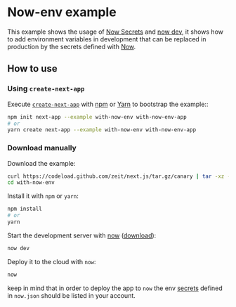 # Now-env example

This example shows the usage of [Now Secrets](https://zeit.co/docs/v2/deployments/environment-variables-and-secrets/?query=secret#securing-environment-variables-using-secrets) and [now dev](https://zeit.co/docs/v2/development/basics), it shows how to add environment variables in development that can be replaced in production by the secrets defined with [Now](https://zeit.co/now).

## How to use

### Using `create-next-app`

Execute [`create-next-app`](https://github.com/zeit/next.js/tree/canary/packages/create-next-app) with [npm](https://docs.npmjs.com/cli/init) or [Yarn](https://yarnpkg.com/lang/en/docs/cli/create/) to bootstrap the example::

```bash
npm init next-app --example with-now-env with-now-env-app
# or
yarn create next-app --example with-now-env with-now-env-app
```

### Download manually

Download the example:

```bash
curl https://codeload.github.com/zeit/next.js/tar.gz/canary | tar -xz --strip=2 next.js-canary/examples/with-now-env
cd with-now-env
```

Install it with `npm` or `yarn`:

```bash
npm install
# or
yarn
```

Start the development server with [now](https://zeit.co/now) ([download](https://zeit.co/download)):

```bash
now dev
```

Deploy it to the cloud with `now`:

```bash
now
```

keep in mind that in order to deploy the app to `now` the env [secrets](https://zeit.co/docs/getting-started/secrets) defined in `now.json` should be listed in your account.
